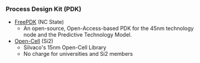 ### Process Design Kit (PDK)
 - [FreePDK](https://www.eda.ncsu.edu/wiki/FreePDK) (NC State)
   - An open-source, Open-Access-based PDK for the 45nm technology node and the Predictive Technology Model.
 - [Open-Cell](http://www.si2.org/open-cell-library/) (Si2)
   - Silvaco's 15nm Open-Cell Library
   - No charge for universities and Si2 members
